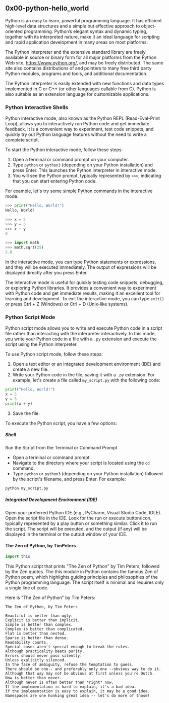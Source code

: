 ## 0x00-python-hello_world

Python is an easy to learn, powerful programming language. It has efficient high-level data structures and a simple but effective approach to object-oriented programming. Python’s elegant syntax and dynamic typing, together with its interpreted nature, make it an ideal language for scripting and rapid application development in many areas on most platforms.

The Python interpreter and the extensive standard library are freely available in source or binary form for all major platforms from the Python Web site, https://www.python.org/, and may be freely distributed. The same site also contains distributions of and pointers to many free third party Python modules, programs and tools, and additional documentation.

The Python interpreter is easily extended with new functions and data types implemented in C or C++ (or other languages callable from C). Python is also suitable as an extension language for customizable applications.


### Python Interactive Shells

Python interactive mode, also known as the Python REPL (Read-Eval-Print Loop), allows you to interactively run Python code and get immediate feedback. It is a convenient way to experiment, test code snippets, and quickly try out Python language features without the need to write a complete script.

To start the Python interactive mode, follow these steps:

1. Open a terminal or command prompt on your computer.
2. Type `python` or `python3` (depending on your Python installation) and press Enter. This launches the Python interpreter in interactive mode.
3. You will see the Python prompt, typically represented by `>>>`, indicating that you can start entering Python code.

For example, let's try some simple Python commands in the interactive mode:

```python
>>> print("Hello, World!")
Hello, World!

>>> x = 5
>>> y = 3
>>> x + y
8

>>> import math
>>> math.sqrt(25)
5.0
```

In the interactive mode, you can type Python statements or expressions, and they will be executed immediately. The output of expressions will be displayed directly after you press Enter.

The interactive mode is useful for quickly testing code snippets, debugging, or exploring Python libraries. It provides a convenient way to experiment with Python code and get immediate results, making it an excellent tool for learning and development. To exit the interactive mode, you can type `exit()` or press Ctrl + Z (Windows) or Ctrl + D (Unix-like systems).


### Python Script Mode
Python script mode allows you to write and execute Python code in a script file rather than interacting with the interpreter interactively. In this mode, you write your Python code in a file with a `.py` extension and execute the script using the Python interpreter.

To use Python script mode, follow these steps:

1. Open a text editor or an integrated development environment (IDE) and create a new file.
2. Write your Python code in the file, saving it with a `.py` extension. For example, let's create a file called `my_script.py` with the following code:

```python
print("Hello, World!")
x = 5
y = 3
print(x + y)
```

3. Save the file.

To execute the Python script, you have a few options:

##### Shell
Run the Script from the Terminal or Command Prompt
- Open a terminal or command prompt.
- Navigate to the directory where your script is located using the `cd` command.
- Type `python` or `python3` (depending on your Python installation) followed by the script's filename, and press Enter. For example:

```bash
python my_script.py
```
##### Integrated Development Environment (IDE)

Open your preferred Python IDE (e.g., PyCharm, Visual Studio Code, IDLE).
Open the script file in the IDE.
Look for the run or execute button/icon, typically represented by a play button or something similar. Click it to run the script.
The script will be executed, and the output (if any) will be displayed in the terminal or the output window of your IDE.


#### The Zen of Python, by TimPeters

```py
import this
```

This Python script that prints "The Zen of Python" by Tim Peters, followed by the Zen quotes.
The this module in Python contains the famous Zen of Python poem, which highlights guiding principles and philosophies of the Python programming language. The script itself is minimal and requires only a single line of code.

Here is "The Zen of Python" by Tim Peters:

```plaintext
The Zen of Python, by Tim Peters

Beautiful is better than ugly.
Explicit is better than implicit.
Simple is better than complex.
Complex is better than complicated.
Flat is better than nested.
Sparse is better than dense.
Readability counts.
Special cases aren't special enough to break the rules.
Although practicality beats purity.
Errors should never pass silently.
Unless explicitly silenced.
In the face of ambiguity, refuse the temptation to guess.
There should be one-- and preferably only one --obvious way to do it.
Although that way may not be obvious at first unless you're Dutch.
Now is better than never.
Although never is often better than *right* now.
If the implementation is hard to explain, it's a bad idea.
If the implementation is easy to explain, it may be a good idea.
Namespaces are one honking great idea -- let's do more of those!
```

